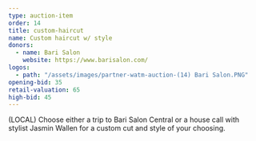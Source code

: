 ```yaml
---
type: auction-item
order: 14
title: custom-haircut
name: Custom haircut w/ style
donors:
  - name: Bari Salon
    website: https://www.barisalon.com/
logos:
  - path: "/assets/images/partner-watm-auction-(14) Bari Salon.PNG"
opening-bid: 35
retail-valuation: 65
high-bid: 45
---
```


(LOCAL) Choose either a trip to Bari Salon Central or a house call with stylist Jasmin Wallen for a custom cut and style of your choosing.
